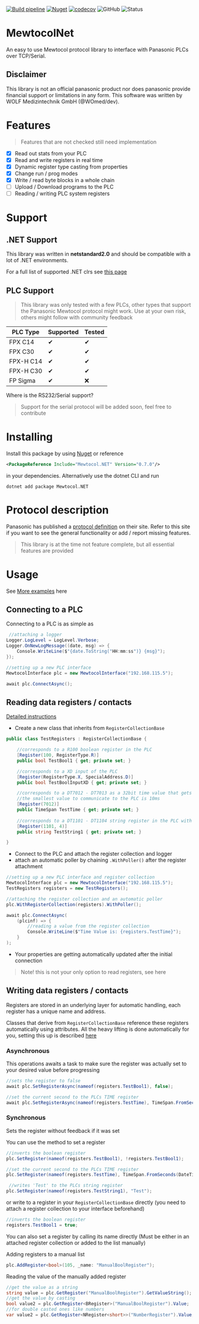 [![Build pipeline](https://github.com/WOmed/MewtocolNet/actions/workflows/build-pipeline.yml/badge.svg)](https://github.com/WOmed/MewtocolNet/actions/workflows/build-pipeline.yml)
[![Nuget](https://img.shields.io/nuget/v/Mewtocol.NET)](https://www.nuget.org/packages/Mewtocol.NET)
[![codecov](https://codecov.io/gh/WOmed/MewtocolNet/branch/master/graph/badge.svg?token=M50U8EZPC6)](https://codecov.io/gh/WOmed/MewtocolNet)
![GitHub](https://img.shields.io/github/license/WOmed/MewtocolNet)
![Status](https://img.shields.io/badge/Status-In%20dev-orange)

# MewtocolNet
An easy to use Mewtocol protocol library to interface with Panasonic PLCs over TCP/Serial.

## Disclaimer 
This library is not an official panasonic product nor does panasonic provide financial support or limitations in any form. 
This software was written by WOLF Medizintechnik GmbH (@WOmed/dev).

# Features

> Features that are not checked still need implementation

- [x] Read out stats from your PLC
- [x] Read and write registers in real time
- [x] Dynamic register type casting from properties
- [x] Change run / prog modes
- [x] Write / read byte blocks in a whole chain
- [ ] Upload / Download programs to the PLC
- [ ] Reading / writing PLC system registers

# Support

## .NET Support

This library was written in **netstandard2.0** and should be compatible with a lot of .NET environments.

For a full list of supported .NET clrs see [this page](https://docs.microsoft.com/de-de/dotnet/standard/net-standard?tabs=net-standard-2-0#select-net-standard-version)

## PLC Support

> This library was only tested with a few PLCs, other types that support the Panasonic Mewtocol protocol might work. 
> Use at your own risk, others might follow with community feedback

|PLC Type|Supported|Tested|
|--------|---------|------|
FPX C14  |✔        |✔   |
FPX C30  |✔        |✔   |
FPX-H C14|✔        |✔   |
FPX-H C30|✔        |✔   |
FP Sigma |✔        |❌  |

Where is the RS232/Serial support?

> Support for the serial protocol will be added soon, feel free to contribute

# Installing

Install this package by using [Nuget](https://www.nuget.org/packages/Mewtocol.NET) or reference 
```XML
<PackageReference Include="Mewtocol.NET" Version="0.7.0"/>
```
in your dependencies.
Alternatively use the dotnet CLI and run 
```Shell
dotnet add package Mewtocol.NET
```

# Protocol description

Panasonic has published a [protocol definition](https://mediap.industry.panasonic.eu/assets/custom-upload/Factory%20&%20Automation/PLC/Manuals/mn_all_plcs_mewtocol_user_pidsx_en.pdf) on their site.
Refer to this site if you want to see the general functionality or add / report missing features.

> This library is at the time not feature complete, but all essential features are provided

# Usage

See [More examples](/Examples) here

## Connecting to a PLC 

Connecting to a PLC is as simple as 

```C#
 //attaching a logger
Logger.LogLevel = LogLevel.Verbose;
Logger.OnNewLogMessage((date, msg) => {
    Console.WriteLine($"{date.ToString("HH:mm:ss")} {msg}");
});

//setting up a new PLC interface
MewtocolInterface plc = new MewtocolInterface("192.168.115.5");

await plc.ConnectAsync();
```

## Reading data registers / contacts

[Detailed instructions](https://github.com/WOmed/MewtocolNet/wiki/Attribute-handled-reading)

- Create a new class that inherits from `RegisterCollectionBase`

```C#
public class TestRegisters : RegisterCollectionBase {

    //corresponds to a R100 boolean register in the PLC
    [Register(100, RegisterType.R)]
    public bool TestBool1 { get; private set; }

    //corresponds to a XD input of the PLC
    [Register(RegisterType.X, SpecialAddress.D)]
    public bool TestBoolInputXD { get; private set; } 

    //corresponds to a DT7012 - DT7013 as a 32bit time value that gets parsed as a timespan (TIME)
    //the smallest value to communicate to the PLC is 10ms
    [Register(7012)]
    public TimeSpan TestTime { get; private set; }  
    
    //corresponds to a DT1101 - DT1104 string register in the PLC with (STRING[4])
    [Register(1101, 4)]
    public string TestString1 { get; private set; }

}
```

- Connect to the PLC and attach the register collection and logger
- attach an automatic poller by chaining `.WithPoller()` after the register attachment

```C#
//setting up a new PLC interface and register collection
MewtocolInterface plc = new MewtocolInterface("192.168.115.5");
TestRegisters registers = new TestRegisters();

//attaching the register collection and an automatic poller
plc.WithRegisterCollection(registers).WithPoller();

await plc.ConnectAsync(
    (plcinf) => {
        //reading a value from the register collection
        Console.WriteLine($"Time Value is: {registers.TestTime}");
    }
);
```
- Your properties are getting automatically updated after the initial connection

> Note! this is not your only option to read registers, see here

## Writing data registers / contacts

Registers are stored in an underlying layer for automatic handling, each register has a unique name and address.

Classes that derive from `RegisterCollectionBase` reference these registers automatically using attributes. 
All the heavy lifting is done automatically for you, setting this up is described [here](https://github.com/WOmed/MewtocolNet/wiki/Attribute-handled-reading)

### Asynchronous

This operations awaits a task to make sure the register was actually set to your desired value before progressing

```C#
//sets the register to false
await plc.SetRegisterAsync(nameof(registers.TestBool1), false);

//set the current second to the PLCs TIME register
await plc.SetRegisterAsync(nameof(registers.TestTime), TimeSpan.FromSeconds(DateTime.Now.Second));
```

### Synchronous

Sets the register without feedback if it was set

You can use the method to set a register

```C#
//inverts the boolean register
plc.SetRegister(nameof(registers.TestBool1), !registers.TestBool1);

//set the current second to the PLCs TIME register
plc.SetRegister(nameof(registers.TestTime), TimeSpan.FromSeconds(DateTime.Now.Second));

 //writes 'Test' to the PLCs string register
plc.SetRegister(nameof(registers.TestString1), "Test");
```

or write to a register in your `RegisterCollectionBase` directly (you need to attach a register collection to your interface beforehand)

```C#
//inverts the boolean register
registers.TestBool1 = true;
```

You can also set a register by calling its name directly (Must be either in an attached register collection or added to the list manually)

Adding registers to a manual list
```C#
plc.AddRegister<bool>(105, _name: "ManualBoolRegister");
```

Reading the value of the manually added register
```C#
//get the value as a string
string value = plc.GetRegister("ManualBoolRegister").GetValueString();
//get the value by casting
bool value2 = plc.GetRegister<BRegister>("ManualBoolRegister").Value;
//for double casted ones like numbers
var value2 = plc.GetRegister<NRegister<short>>("NumberRegister").Value;
```
